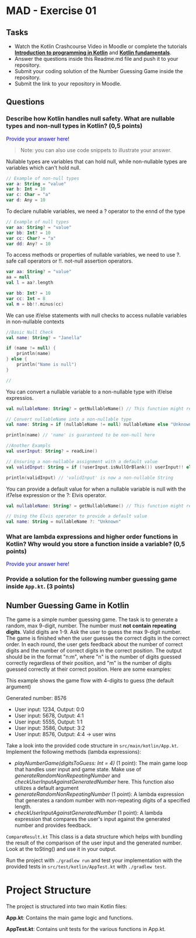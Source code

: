 # MAD - Exercise 01
## Tasks
* Watch the Kotlin Crashcourse Video in Moodle or complete the tutorials **[Introduction to programming in Kotlin](https://developer.android.com/courses/pathways/android-basics-compose-unit-1-pathway-1)** and **[Kotlin fundamentals](https://developer.android.com/courses/pathways/android-basics-compose-unit-2-pathway-1
)**.
* Answer the questions inside this Readme.md file and push it to your repository.
* Submit your coding solution of the Number Guessing Game inside the repository.
* Submit the link to your repository in Moodle.

## Questions
### Describe how Kotlin handles null safety. What are nullable types and non-null types in Kotlin? (0,5 points)

<span style="color:blue">Provide your answer here! </span>
> Note: you can also use code snippets to illustrate your answer. 

Nullable types are variables that can hold null, 
while non-nullable types are variables which can't hold null.

```kotlin 
// Example of non-null types
var a: String = "value" 
var b: Int = 10
var c: Char = "a"
var d: Any = 10
```
To declare nullable variables, we need a ? operator to the ennd of the type
```kotlin 
// Example of null types
var aa: String? = "value" 
var bb: Int? = 10
var cc: Char? = "a"
var dd: Any? = 10
```
To access methods or properties of nullable variables, we need to use ?. safe call operators or !!. not-null assertion operators.
```kotlin 
var aa: String? = "value"
aa = null
val l = aa?.length

var bb: Int? = 10
var cc: Int = 8
val m = bb!!.minus(cc)

```
We can use if/else statements with null checks to access nullable variables in non-nullable contexts

```kotlin 
//Basic Null Check
val name: String? = "Janella"

if (name != null) {
    println(name)  
} else {
    println("Name is null")
}

//
```

You can convert a nullable variable to a non-nullable type with if/else expressios.

```kotlin 
val nullableName: String? = getNullableName() // This function might return null

// Convert nullableName into a non-nullable type
val name: String = if (nullableName != null) nullableName else "Unknown"

println(name) // 'name' is guaranteed to be non-null here

//Another Exampls
val userInput: String? = readLine()

// Ensuring a non-nullable assignment with a default value
val validInput: String = if (!userInput.isNullOrBlank()) userInput!! else "Default Input"

println(validInput) // 'validInput' is now a non-nullable String
```

You can provide a default value for when a nullable variable is null with the if7else expression or the ?: Elvis operator.

```kotlin 
val nullableName: String? = getNullableName() // This function might return null

// Using the Elvis operator to provide a default value
val name: String = nullableName ?: "Unknown"

```

### What are lambda expressions and higher order functions in Kotlin? Why would you store a function inside a variable? (0,5 points)

<span style="color:blue">Provide your answer here!</span>


### Provide a solution for the following number guessing game inside `App.kt`. (3 points)

## Number Guessing Game in Kotlin
The game is a simple number guessing game. The task is to generate a random, max 9-digit, number. The number must **not contain repeating digits**. Valid digits are 1-9.
Ask the user to guess the max 9-digit number. The game is finished when the user guesses the correct digits in the correct order.
In each round, the user gets feedback about the number of correct digits and the number of correct digits in the correct position.
The output should be in the format "n:m", where "n" is the number of digits guessed correctly regardless of their position, 
and "m" is the number of digits guessed correctly at their correct position. Here are some examples:

This example shows the game flow with 4-digits to guess (the default argument)

Generated number: 8576
-	User input: 1234, Output: 0:0
-	User input: 5678, Output: 4:1
-	User input: 5555, Output: 1:1
-	User input: 3586, Output: 3:2
-	User input: 8576, Output: 4:4 -> user wins

Take a look into the provided code structure in `src/main/kotlin/App.kt`. Implement the following methods (lambda expressions):
- _playNumberGame(digitsToGuess: Int = 4)_ (1 point): The main game loop that handles user input and game state. Make use of _generateRandomNonRepeatingNumber_ and _checkUserInputAgainstGeneratedNumber_ here. This function also utilizes a default argument 
- _generateRandomNonRepeatingNumber_ (1 point): A lambda expression that generates a random number with non-repeating digits of a specified length.
- _checkUserInputAgainstGeneratedNumber_ (1 point): A lambda expression that compares the user's input against the generated number and provides feedback.

``CompareResult.kt`` This class is a data structure which helps with bundling the result of the comparison of the user input and the generated number. Look at the toSting() and use it in your output.

Run the project with `./gradlew run` and test your implementation with the provided tests in `src/test/kotlin/AppTest.kt` with `./gradlew test`.

# Project Structure
The project is structured into two main Kotlin files:

**App.kt**: Contains the main game logic and functions.

**AppTest.kt**: Contains unit tests for the various functions in App.kt.

